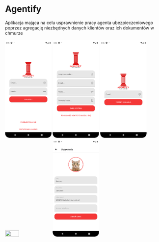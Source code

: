 # Agentify
Aplikacja mająca na celu usprawnienie pracy agenta ubezpieczeniowego poprzez agregację niezbędnych danych klientów oraz ich dokumentów w chmurze
<div>
<img src="https://github.com/Proallone/Agentify/blob/master/login.png" width="30%" height="30%">
  <img src="https://github.com/Proallone/Agentify/blob/master/register.png" width="30%" height="30%">
<img src="https://github.com/Proallone/Agentify/blob/master/remind.png" width="30%" height="30%">
<img src="https://github.com/Proallone/Agentify/blob/master/main.png" width="30%" height="30%">
  <img src="https://github.com/Proallone/Agentify/blob/master/settings.png" width="30%" height="30%">
</div>

